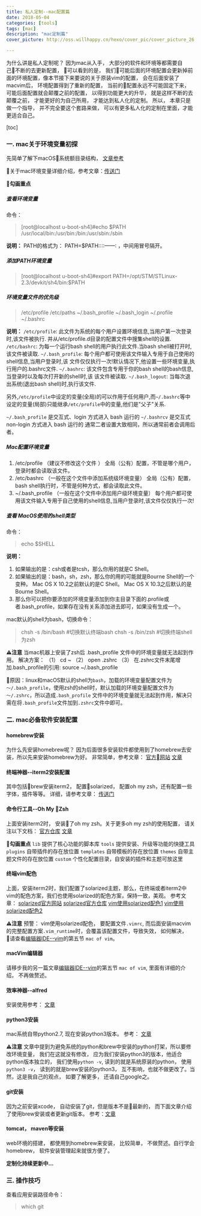 ```yaml
---
title: 私人定制--mac配置篇
date: 2018-05-04
categories: [tools]
tags: [mac]
description: "mac定制篇"
cover_picture: http://oss.willhappy.cn/hexo/cover_pic/cover_picture_26.jpg

---
```


为什么讲是私人定制呢？ 因为mac从入手， 大部分的软件和环境等都需要自己不断的去更新配置， 可以看到的是， 我们可能后面的环境配置会更新掉前面的环境配置，像本节接下来要说的关于原装vim的配置， 会在后面安装了macvim后， 环境配置得到了重新的配置， 当前的配置永远不可能固定下来， 可能后面配置就会颠覆之前的配置， 以得到功能更大的升华， 就是这样不断的去颠覆之前， 才能更好的为自己所用， 才能达到私人化的定制。 所以， 本章只是做一个指导， 并不完全要这个套路来做， 可以有更多私人化的定制在里面，才能更适合自己。

<!--more-->

[toc]

### 一. mac关于环境变量初探
先简单了解下macOS系统额目录结构， [文章参考][15]

关于mac环境变量详细介绍，参考文章：[传送门][1]

**🏁勾画重点**
##### 查看环境变量
命令：
> [root@localhost u-boot-sh4]#echo $PATH
/usr/local/bin:/usr/bin:/bin:/usr/sbin:/sbin

**说明：**
PATH的格式为：
PATH=$PATH::::——: ，中间用冒号隔开。

##### 添加PATH环境变量
> [root@localhost u-boot-sh4]#export PATH=/opt/STM/STLinux-2.3/devkit/sh4/bin:$PATH

##### 环境变量文件的优先级
> /etc/profile  /etc/paths  ~/.bash_profile  ~/.bash_login  ~/.profile  ~/.bashrc

**说明：**
`/etc/profile`: 此文件为系统的每个用户设置环境信息,当用户第一次登录时,该文件被执行.
并从/etc/profile.d目录的配置文件中搜集shell的设置.
`/etc/bashrc`: 为每一个运行bash shell的用户执行此文件.当bash shell被打开时,该文件被读取.
`~/.bash_profile`: 每个用户都可使用该文件输入专用于自己使用的shell信息,当用户登录时,该
文件仅仅执行一次!默认情况下,他设置一些环境变量,执行用户的.bashrc文件.
`~/.bashrc`: 该文件包含专用于你的bash shell的bash信息,当登录时以及每次打开新的shell时,该
该文件被读取.
`~/.bash_logout`: 当每次退出系统(退出bash shell)时,执行该文件.

另外,`/etc/profile`中设定的变量(全局)的可以作用于任何用户,而`~/.bashrc`等中设定的变量(局部)只能继承`/etc/profile`中的变量,他们是"父子"关系.

`~/.bash_profile` 是交互式、login 方式进入 bash 运行的
`~/.bashrcv` 是交互式 non-login 方式进入 bash 运行的
通常二者设置大致相同，所以通常前者会调用后者。

##### Mac配置环境变量
1. /etc/profile （建议不修改这个文件 ） 全局（公有）配置，不管是哪个用户，登录时都会读取该文件。
2. /etc/bashrc （一般在这个文件中添加系统级环境变量） 全局（公有）配置，bash shell执行时，不管是何种方式，都会读取此文件。
3. ~/.bash_profile （一般在这个文件中添加用户级环境变量） 每个用户都可使用该文件输入专用于自己使用的shell信息,当用户登录时,该文件仅仅执行一次!

##### 查看 MacOS使用的shell类型
命令：
> echo $SHELL

**说明：**
1. 如果输出的是：csh或者是tcsh，那么你用的就是C Shell。
2. 如果输出的是：bash，sh，zsh，那么你的用的可能就是Bourne Shell的一个变种。 Mac OS X 10.2之前默认的是C Shell。 Mac OS X 10.3之后默认的是Bourne Shell。
3. 那么你可以把你要添加的环境变量添加到你主目录下面的.profile或者.bash_profile，如果存在没有关系添加进去即可，如果没有生成一个。

mac默认的shell为bash，切换命令：
> chsh -s /bin/bash	    #切换默认终端bash
	chsh -s /bin/zsh	    #切换终端shell为zsh

**⚠️注意**
当mac机器上安装了zsh后   .bash_profile 文件中的环境变量就无法起到作用。
   解决方案：
  （1）   cd ~
  （2）   open .zshrc
  （3）   在.zshrc文件末尾增加.bash_profile的引用: source ~/.bash_profile

原因：linux和macOS默认的shell为`bash`，加载的环境变量配置文件为`～/.bash_profile`，使用zsh的shell时，默认加载的环境变量配置文件为`～/.zshrc`，所以造成`.bash_profile` 文件中的环境变量就无法起到作用，解决只需在将`.bash_profile`文件加到`.zshrc`文件中即可。

### 二. mac必备软件安装配置

#### homebrew安装
为什么先安装homebrew呢？ 因为后面很多安装软件都使用到了homebrew去安装，所以先来安装homebrew为好。
非常简单，参考文章：
[官方网站][2]
[文章][3]

#### 终端神器--iterm2安装配置
其中包括brew安装iterm2， 配置solarized， 配置oh my zsh，还有配置一些字体，插件等等。
详细，请参考文章： [传送门][4]

#### 命令行工具--Oh My Zsh
上面安装iterm2时， 安装了oh my zsh。关于更多oh my zsh的使用配置， 请关注以下文档：
[官方仓库][5]
[文章][6]

**🏁勾画重点**
`lib` 提供了核心功能的脚本库
`tools` 提供安装、升级等功能的快捷工具
`plugins` 自带插件的存在放位置
`templates` 自带模板的存在放位置
`themes`  自带主题文件的存在放位置
`custom` 个性化配置目录，自安装的插件和主题可放这里

#### 终端vim配色
上面，安装iterm2时，我们配置了solarized主题，那么，在终端或者iterm2中vim的配色方案，我们也使用solarized的配色方案，保持一致，美观。
参考文章：
[solarized官方网站][7]
[solarized官方仓库][8]
[vim使用solarized配色1][9]
[vim使用solarized配色2][10]

**⚠️注意**
预警： vim使用solarized配色， 要配置文件`.vimrc`, 而后面安装macvim的完整配置方案`.vim_runtime`时，会覆盖该配置文件，导致失效， 如何解决， 请查看[编辑器IDE--vim][11]的第五节 `mac of vim`。

#### macVim编辑器
请移步我的另一篇文章[编辑器IDE--vim][11]的第五节 `mac of vim`, 里面有详细的介绍， 不再做赘述。

#### 效率神器--alfred
安装使用参考： [文章][12]

#### python3安装
mac系统自带python2.7, 现在安装python3版本。
参考： [文章][13]

**⚠️注意**
文章中提到为避免系统的python和brew中安装的python打架，所以要修改环境变量， 我们在这就没有修改， 应为我们安装python3的版本，他适合python版本独立的， 我们使用`python -v`, 读到的就是系统原装的python， 使用`python3 -v`， 读到的就是brew安装的python3， 互不影响，也就不做更改了。当然，这是我自己的观点， 如要了解更多， 还请自己google之。

#### git安装
因为之前安装xcode， 自动安装了git，但是版本不是最新的， 而下面文章介绍了使用brew安装或者更新git版本。
参考：[文章][14]

#### tomcat， maven等安装
web环境的搭建， 都使用到homebrew来安装， 比较简单， 不做赘述。自行学会homebrew， 软件安装管理起来就很方便了。

**定制化持续更新中...**

### 三. 操作技巧

查看应用安装路径命令：
> which git



[1]: http://blog.csdn.net/u010416101/article/details/54618621
[2]: https://blog.csdn.net/h643342713/article/details/52936905
[3]: https://brew.sh/index_zh-cn
[4]: https://www.cnblogs.com/xishuai/p/mac-iterm2.html
[5]: https://github.com/robbyrussell/oh-my-zsh
[6]: https://blog.csdn.net/czg13548930186/article/details/72858289
[7]: http://ethanschoonover.com/solarized
[8]: https://github.com/altercation/solarized
[9]: https://www.vpsee.com/2013/09/use-the-solarized-color-theme-on-mac-os-x-terminal/
[10]: https://blog.csdn.net/hu_fubin/article/details/46573343
[11]: http://blog.willhappy.cn/2018/05/02/24_2018-05-02_%E7%BC%96%E8%BE%91%E5%99%A8IDE--vim/
[12]: https://www.jianshu.com/p/e9f3352c785f
[13]: https://stringpiggy.hpd.io/mac-osx-python3-dual-install/#step2
[14]: https://blog.csdn.net/xuping901022xp/article/details/51730778
[15]: https://blog.csdn.net/smstong/article/details/15499661
